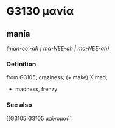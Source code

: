 # G3130 μανία

## manía

_(man-ee'-ah | ma-NEE-ah | ma-NEE-ah)_

### Definition

from G3105; craziness; (+ make) X mad; 

- madness, frenzy

### See also

[[G3105|G3105 μαίνομαι]]
